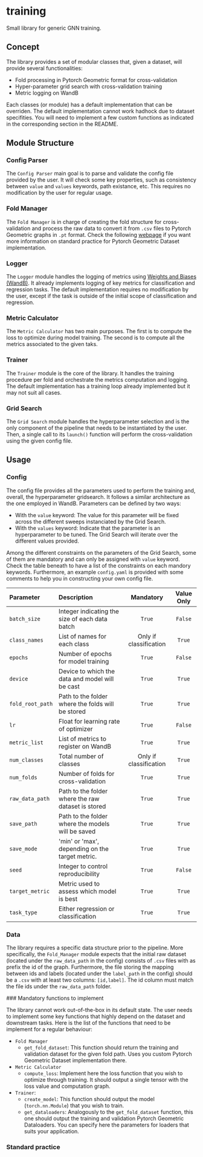 # training
Small library for generic GNN training.

## Concept

The library provides a set of modular classes that, given a dataset, will provide several functionalities:

- Fold processing in Pytorch Geometric format for cross-validation
- Hyper-parameter grid search with cross-validation training
- Metric logging on WandB

Each classes (or module) has a default implementation that can be overriden. The default implementation cannot work
hadhock due to dataset specifities. You will need to implement a few custom functions as indicated in the corresponding
section in the README.

## Module Structure

### Config Parser

The `Config Parser` main goal is to parse and validate the config file provided by the user. It will check some key properties, such as 
consistency between `value` and `values` keywords, path existance, etc. This requires no modification by the user for regular usage.

### Fold Manager

The `Fold Manager` is in charge of creating the fold structure for cross-validation and process the raw data to convert it from `.csv` files to Pytorch Geometric graphs in `.pt` format. Check the following [webpage](https://pytorch-geometric.readthedocs.io/en/latest/notes/create_dataset.html#creating-larger-datasets) if you want more information on standard practice for Pytorch Geometric Dataset implementation.

### Logger

The `Logger` module handles the logging of metrics using [Weights and Biases (WandB)](https://wandb.ai/). It already implements logging of key metrics for classification and regression tasks. The default implementation requires no modification by the user, except if the task is outside of the initial scope of classification and regression.

### Metric Calculator

The `Metric Calculator` has two main purposes. The first is to compute the loss to optimize during model training. The second is to compute all the metrics associated to the given taks.

### Trainer

The `Trainer` module is the core of the library. It handles the training procedure per fold and orchestrate the metrics computation and logging. The default implementation has a training loop already implemented but it may not suit all cases.

### Grid Search

The `Grid Search` module handles the hyperparameter selection and is the only component of the pipeline that needs to be instantiated by the user. Then, a single call to its `launch()` function will perform the cross-validation using the given config file.

## Usage

### Config

The config file provides all the parameters used to perform the training and, overall, the hyperparameter gridsearch.
It follows a similar architecture as the one employed in WandB. Parameters can be defined by two ways:

- With the `value` keyword: The value for this parameter will be fixed across the different sweeps instanciated by the Grid Search.
- With the `values` keyword: Indicate that the parameter is an hyperparameter to be tuned. The Grid Search will iterate over the different values provided.

Among the different constraints on the parameters of the Grid Search, some of them are mandatory and can only be assigned with `value` keyword. Check the table beneath to have a list of the constraints on each mandory keywords. Furthermore, an example `config.yaml` is provided with some comments to help you in constructing your own config file.

| Parameter            | Description                                         | Mandatory              | Value Only |
| :----------------    | :------                                             | :----:                 | :----:     |
| `batch_size`         |  Integer indicating the size of each data batch     | `True`                 | `False`    |
| `class_names`        |  List of names for each class                       | Only if classification | `True`     |
| `epochs`             |  Number of epochs for model training                | `True`                 | `False`    |
| `device`             |  Device to which the data and model will be cast    | `True`                 | `True`     |
| `fold_root_path`     |  Path to the folder where the folds will be stored  | `True`                 | `True`     |
| `lr`                 |  Float for learning rate of optimizer               | `True`                 | `False`    |
| `metric_list`        |  List of metrics to register on WandB               | `True`                 | `True`     |
| `num_classes`        |  Total number of classes                            | Only if classification | `True`     |
| `num_folds`          |  Number of folds for cross-validation               | `True`                 | `True`     |
| `raw_data_path`      |  Path to the folder where the raw dataset is stored | `True`                 | `True`     |
| `save_path`          |  Path to the folder where the models will be saved  | `True`                 | `True`     |
| `save_mode`          | 'min' or 'max', depending on the target metric.     | `True`                 | `True`     |
| `seed`               |  Integer to control reproducibility                 | `True`                 | `False`    |
| `target_metric`      |  Metric used to assess which model is best          | `True`                 | `True`     |
| `task_type`          |  Either regression or classification                | `True`                 | `True`     |



### Data

The library requires a specific data structure prior to the pipeline. More specifically, the `Fold_Manager` module expects that
the initial raw dataset (located under the `raw_data_path` in the config) consists of `.csv` files with as prefix the id of the
graph. Furthermore, the file storing the mapping between ids and labels (located under the `label_path` in the config) should be a `.csv`
with at least two columns: `[id,label]`. The id column must match the file ids under the `raw_data_path` folder.

### Mandatory functions to implement

The library cannot work out-of-the-box in its default state. The user needs to implement some key functions that highly depend on the dataset and downstream tasks. Here is the list of the functions that need to be implement for a regular behaviour:

- `Fold Manager`
    - `get_fold_dataset`: This function should return the training and validation dataset for the given fold path. Uses you custom Pytorch Geometric Dataset implementation there.
- `Metric Calculator`
    - `compute_loss`: Implement here the loss function that you wish to optimize through training. It should output a single tensor with the loss value and computation graph.
- `Trainer`:
    - `create_model`: This function should output the model (`torch.nn.Module`) that you wish to train.
    - `get_dataloaders`: Analogously to the `get_fold_dataset` function, this one should output the training and validation Pytorch Geometric Dataloaders. You can specify here the parameters for loaders that suits your application.

### Standard practice


